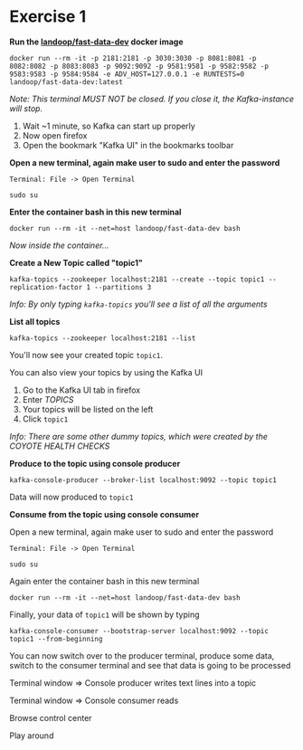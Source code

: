 # Exercise 1

**Run the [landoop/fast-data-dev](https://github.com/Landoop/fast-data-dev) docker image**

```
docker run --rm -it -p 2181:2181 -p 3030:3030 -p 8081:8081 -p 8082:8082 -p 8083:8083 -p 9092:9092 -p 9581:9581 -p 9582:9582 -p 9583:9583 -p 9584:9584 -e ADV_HOST=127.0.0.1 -e RUNTESTS=0 landoop/fast-data-dev:latest
```
_Note: This terminal MUST NOT be closed. If you close it, the Kafka-instance will stop._

1. Wait ~1 minute, so Kafka can start up properly
1. Now open firefox
1. Open the bookmark "Kafka UI" in the bookmarks toolbar

**Open a new terminal, again make user to sudo and enter the password**

`Terminal: File -> Open Terminal`

```
sudo su
```

**Enter the container bash in this new terminal**

```
docker run --rm -it --net=host landoop/fast-data-dev bash
```

_Now inside the container..._

**Create a New Topic called "topic1"**
```
kafka-topics --zookeeper localhost:2181 --create --topic topic1 --replication-factor 1 --partitions 3
```
_Info: By only typing `kafka-topics` you'll see a list of all the arguments_

**List all topics**
```
kafka-topics --zookeeper localhost:2181 --list
```
You'll now see your created topic `topic1`.

You can also view your topics by using the Kafka UI

1. Go to the Kafka UI tab in firefox 
1. Enter _TOPICS_
1. Your topics will be listed on the left
1. Click `topic1`

_Info: There are some other dummy topics, which were created by the COYOTE HEALTH CHECKS_

**Produce to the topic using console producer**
```
kafka-console-producer --broker-list localhost:9092 --topic topic1
```
Data will now produced to `topic1`

**Consume from the topic using console consumer**

Open a new terminal, again make user to sudo and enter the password

`Terminal: File -> Open Terminal`

```
sudo su
```

Again enter the container bash in this new terminal

```
docker run --rm -it --net=host landoop/fast-data-dev bash
```

Finally, your data of `topic1` will be shown by typing

```
kafka-console-consumer --bootstrap-server localhost:9092 --topic topic1 --from-beginning
```

You can now switch over to the producer terminal, produce some data, switch to the consumer terminal and see that data is going to be processed



Terminal window => Console producer writes text lines into a topic

Terminal window => Console consumer reads

Browse control center

Play around



